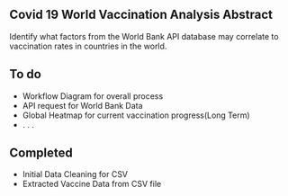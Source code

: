 
## Covid 19 World Vaccination Analysis Abstract

Identify what factors from the World Bank API database may correlate to vaccination rates in countries in the world. 

## To do


* Workflow Diagram for overall process
* API request for World Bank Data
* Global Heatmap for current vaccination progress(Long Term)
* . . . 


## Completed

* Initial Data Cleaning for CSV
* Extracted Vaccine Data from CSV file

